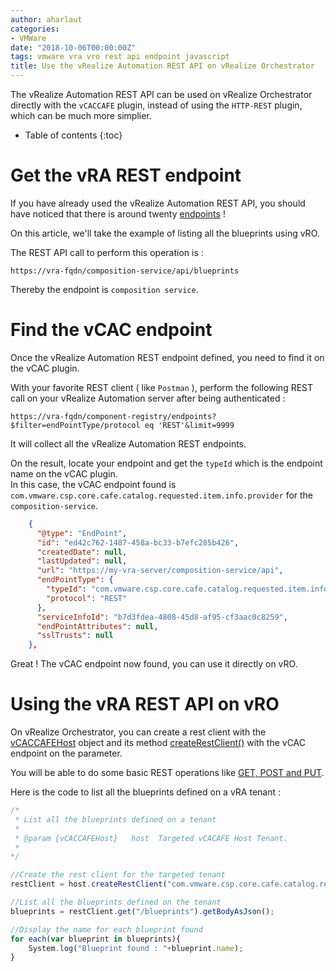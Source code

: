 ```yaml
---
author: aharlaut
categories:
- VMWare
date: "2018-10-06T00:00:00Z"
tags: vmware vra vro rest api endpoint javascript
title: Use the vRealize Automation REST API on vRealize Orchestrator
---
```


The vRealize Automation REST API can be used on vRealize Orchestrator directly with the ``vCACCAFE`` plugin, instead of using the ``HTTP-REST`` plugin, which can be much more simplier.

* Table of contents
{:toc}

# Get the vRA REST endpoint

If you have already used the vRealize Automation REST API, you should have noticed that there is around twenty [endpoints](https://code.vmware.com/apis/39/vrealize-automation) ! 

On this article, we'll take the example of listing all the blueprints using vRO.

The REST API call to perform this operation is : 
```
https://vra-fqdn/composition-service/api/blueprints
```


Thereby the endpoint is ``composition service``.

# Find the vCAC endpoint

Once the vRealize Automation REST endpoint defined, you need to find it on the vCAC plugin.

With your favorite REST client ( like ``Postman`` ), perform the following REST call on your vRealize Automation server after being authenticated : 

    https://vra-fqdn/component-registry/endpoints?$filter=endPointType/protocol eq 'REST'&limit=9999


It will collect all the vRealize Automation REST endpoints.

On the result, locate your endpoint and get the ``typeId`` which is the endpoint name on the vCAC plugin.  
In this case, the vCAC endpoint found is  ``com.vmware.csp.core.cafe.catalog.requested.item.info.provider`` for the ``composition-service``.

```json
    {
      "@type": "EndPoint",
      "id": "ed42c762-1487-458a-bc33-b7efc285b426",
      "createdDate": null,
      "lastUpdated": null,
      "url": "https://my-vra-server/composition-service/api",
      "endPointType": {
        "typeId": "com.vmware.csp.core.cafe.catalog.requested.item.info.provider",
        "protocol": "REST"
      },
      "serviceInfoId": "b7d3fdea-4808-45d8-af95-cf3aac0c8259",
      "endPointAttributes": null,
      "sslTrusts": null
    },
```
Great ! The vCAC endpoint now found, you can use it directly on vRO.

# Using the vRA REST API on vRO

On vRealize Orchestrator, you can create a rest client with the [vCACCAFEHost](http://vroapi.com/Class/vCACCAFE/7.3.0/vCACCAFEHost)
 object and its method [createRestClient()](http://vroapi.com/Method/vCACCAFE/7.3.0/vCACCAFEHost/createRestClient) with the vCAC endpoint on the parameter.

You will be able to do some basic REST operations like [GET, POST and PUT](http://vroapi.com/Class/vCACCAFE/7.3.0/vCACCAFERestClient).

Here is the code to list all the blueprints defined on a vRA tenant : 

```javascript
/*
 * List all the blueprints defined on a tenant
 *
 * @param {vCACCAFEHost}   host  Targeted vCACAFE Host Tenant.
 *
*/

//Create the rest client for the targeted tenant
restClient = host.createRestClient("com.vmware.csp.core.cafe.catalog.requested.item.info.provider");

//List all the blueprints defined on the tenant
blueprints = restClient.get("/blueprints").getBodyAsJson();

//Display the name for each blueprint found
for each(var blueprint in blueprints){
    System.log("Blueprint found : "+blueprint.name);
}
```


